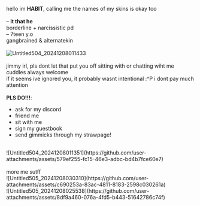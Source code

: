 hello im **HABIT**, calling me the names of my skins is okay too
<br />
<br />
– **it that he**
<br />
borderline + narcissistic pd
<br />
– 7teen y.o
<br />
gangbrained & alternatekin
<br />
<br />
![Untitled504_20241208011433](https://github.com/user-attachments/assets/31c4b4cc-50d7-4327-8d6e-dcbdf9670f71)
<br />
<br />
jimmy irl, pls dont let that put you off sitting with or chatting wiht me
<br />
cuddles always welcome
<br />
if it seems ive ignored you, it probably wasnt intentional :^P i dont pay much attention
<br />
<br />
**PLS DO!!!**:
<br />
- ask for my discord
- friend me
- sit with me
- sign my guestbook
- send gimmicks through my strawpage!
<br />
![Untitled504_20241208011351](https://github.com/user-attachments/assets/579ef255-fc15-46e3-adbc-bd4b7fce60e7)
<br />
<br />
more me sutff
<br />
![Untitled505_20241208030310](https://github.com/user-attachments/assets/c690253a-83ac-4811-8183-2598c030261a)
<br />
![Untitled505_20241208025538](https://github.com/user-attachments/assets/8df9a460-076a-4fd5-b443-51642786c74f)

